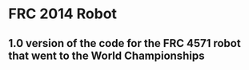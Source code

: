 # FRC 2014 Robot 

## 1.0 version of the code for the FRC 4571 robot that went to the World Championships
